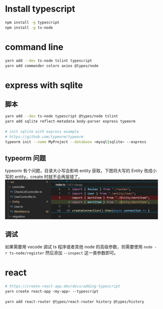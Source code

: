 
# Install typescript

```sh
npm install -g typescript
npm install -g ts-node
```

# command line

```sh
yarn add --dev ts-node tslint typescript
yarn add commander colors axios @types/node
```

# express with sqlite

## 脚本

```sh
yarn add --dev ts-node typescript @types/node tslint
yarn add sqlite reflect-metadata body-parser express typeorm

# init sqlite with express example
# https://github.com/typeorm/typeorm
typeorm init --name MyProject --database <mysql|sqlite> --express
```
## typeorm 问题
typeorm 有个问题，目录大小写会影响 entity 获取，下图将大写的 Entity 改成小写的 entity，create 时就不会再报错了。
![type orm issue](./images/type_orm_issue.png)

## 调试

如果需要用 vscode 调试 ts 程序或者其他 node 的高级参数，则需要使用 `node -r ts-node/register` 然后添加 `--inspect` 这一类参数即可。


# react

```sh
# https://create-react-app.dev/docs/adding-typescript
yarn create react-app <my-app> --typescript

yarn add react-router @types/react-router history @types/history

```
